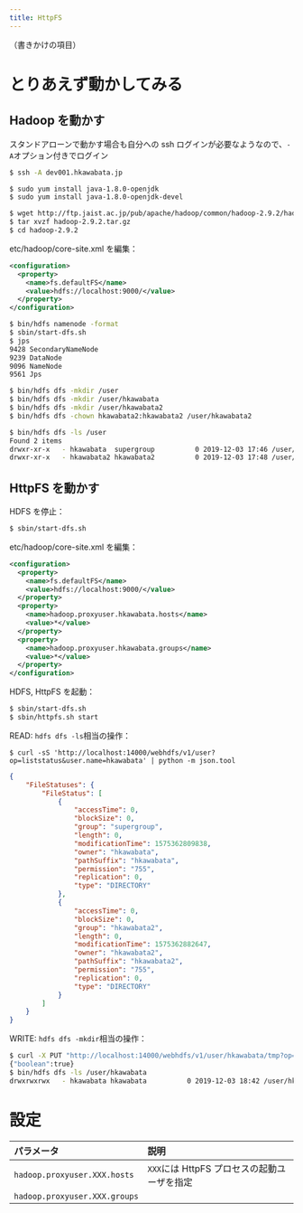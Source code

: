 ```yaml
---
title: HttpFS
---
```


（書きかけの項目）

# とりあえず動かしてみる

## Hadoop を動かす

スタンドアローンで動かす場合も自分への ssh ログインが必要なようなので、`-A`オプション付きでログイン

```bash
$ ssh -A dev001.hkawabata.jp
```

```bash
$ sudo yum install java-1.8.0-openjdk
$ sudo yum install java-1.8.0-openjdk-devel

$ wget http://ftp.jaist.ac.jp/pub/apache/hadoop/common/hadoop-2.9.2/hadoop-2.9.2.tar.gz
$ tar xvzf hadoop-2.9.2.tar.gz
$ cd hadoop-2.9.2
```

etc/hadoop/core-site.xml を編集：

```xml
<configuration>
  <property>
    <name>fs.defaultFS</name>
    <value>hdfs://localhost:9000/</value>
  </property>
</configuration>
```

```bash
$ bin/hdfs namenode -format
$ sbin/start-dfs.sh
$ jps
9428 SecondaryNameNode
9239 DataNode
9096 NameNode
9561 Jps

$ bin/hdfs dfs -mkdir /user
$ bin/hdfs dfs -mkdir /user/hkawabata
$ bin/hdfs dfs -mkdir /user/hkawabata2
$ bin/hdfs dfs -chown hkawabata2:hkawabata2 /user/hkawabata2

$ bin/hdfs dfs -ls /user
Found 2 items
drwxr-xr-x   - hkawabata  supergroup          0 2019-12-03 17:46 /user/hkawabata
drwxr-xr-x   - hkawabata2 hkawabata2          0 2019-12-03 17:48 /user/hkawabata2
```

## HttpFS を動かす

HDFS を停止：

```bash
$ sbin/start-dfs.sh
```

etc/hadoop/core-site.xml を編集：

```xml
<configuration>
  <property>
    <name>fs.defaultFS</name>
    <value>hdfs://localhost:9000/</value>
  </property>
  <property>
    <name>hadoop.proxyuser.hkawabata.hosts</name>
    <value>*</value>
  </property>
  <property>
    <name>hadoop.proxyuser.hkawabata.groups</name>
    <value>*</value>
  </property>
</configuration>
```

HDFS, HttpFS を起動：

```bash
$ sbin/start-dfs.sh
$ sbin/httpfs.sh start
```

READ: `hdfs dfs -ls`相当の操作：

```
$ curl -sS 'http://localhost:14000/webhdfs/v1/user?op=liststatus&user.name=hkawabata' | python -m json.tool
```

```json
{
    "FileStatuses": {
        "FileStatus": [
            {
                "accessTime": 0,
                "blockSize": 0,
                "group": "supergroup",
                "length": 0,
                "modificationTime": 1575362809838,
                "owner": "hkawabata",
                "pathSuffix": "hkawabata",
                "permission": "755",
                "replication": 0,
                "type": "DIRECTORY"
            },
            {
                "accessTime": 0,
                "blockSize": 0,
                "group": "hkawabata2",
                "length": 0,
                "modificationTime": 1575362882647,
                "owner": "hkawabata2",
                "pathSuffix": "hkawabata2",
                "permission": "755",
                "replication": 0,
                "type": "DIRECTORY"
            }
        ]
    }
}
```

WRITE: `hdfs dfs -mkdir`相当の操作：

```bash
$ curl -X PUT "http://localhost:14000/webhdfs/v1/user/hkawabata/tmp?op=mkdirs&permission=1777&user.name=hkawabata"
{"boolean":true}
$ bin/hdfs dfs -ls /user/hkawabata
drwxrwxrwx   - hkawabata hkawabata          0 2019-12-03 18:42 /user/hkawabata/tmp
```


# 設定

| パラメータ | 説明 |
| :-- | :-- |
| `hadoop.proxyuser.XXX.hosts` | `XXX`には HttpFS プロセスの起動ユーザを指定 |
| `hadoop.proxyuser.XXX.groups` |  |
